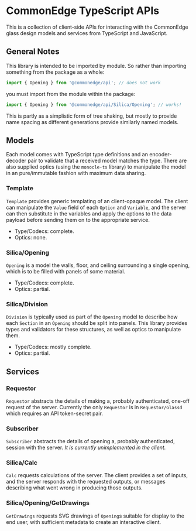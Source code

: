 # CommonEdge TypeScript APIs

This is a collection of client-side APIs for interacting with the CommonEdge
glass design models and services from TypeScript and JavaScript.

## General Notes

This library is intended to be imported by module. So rather than importing
something from the package as a whole:

```typescript
import { Opening } from '@commonedge/api'; // does not work
```

you must import from the module within the package:

```typescript
import { Opening } from '@commonedge/api/Silica/Opening'; // works!
```

This is partly as a simplistic form of tree shaking, but mostly to provide name
spacing as different generations provide similarly named models.

## Models

Each model comes with TypeScript type definitions and an encoder-decoder pair
to validate that a received model matches the type. There are also supplied
optics (using the `monocle-ts` library) to manipulate the model in an
pure/immutable fashion with maximum data sharing.

### Template

`Template` provides generic templating of an client-opaque model. The client
can manipulate the `Value` field of each `Option` and `Variable`, and the
server can then substitute in the variables and apply the options to the data
payload before sending them on to the appropriate service.

- Type/Codecs: complete.
- Optics: none.

### Silica/Opening

`Opening` is a model the walls, floor, and ceiling surrounding a single
opening, which is to be filled with panels of some material.

- Type/Codecs: complete.
- Optics: partial.

### Silica/Division

`Division` is typically used as part of the `Opening` model to describe how
each `Section` in an `Opening` should be split into panels. This library
provides types and validators for these structures, as well as optics to
manipulate them.

- Type/Codecs: mostly complete.
- Optics: partial.

## Services

### Requestor

`Requestor` abstracts the details of making a, probably authenticated, one-off
request of the server. Currently the only `Requestor` is in `Requestor/Glassd`
which requires an API token-secret pair.

### Subscriber

`Subscriber` abstracts the details of opening a, probably authenticated,
session with the server. *It is currently unimplemented in the client.*

### Silica/Calc

`Calc` requests calculations of the server. The client provides a set of
inputs, and the server responds with the requested outputs, or messages
describing what went wrong in producing those outputs.

### Silica/Opening/GetDrawings

`GetDrawings` requests SVG drawings of `Opening`s suitable for display to the
end user, with sufficient metadata to create an interactive client.
